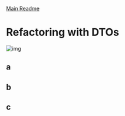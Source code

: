 [Main Readme](https://github.com/shadilios/reading-notes/blob/main/README.md)

# Refactoring with DTOs

![img](https://cdn.ttgtmedia.com/rms/onlineimages/code_refactoring_process-f_mobile.png)



## a



## b



## c


